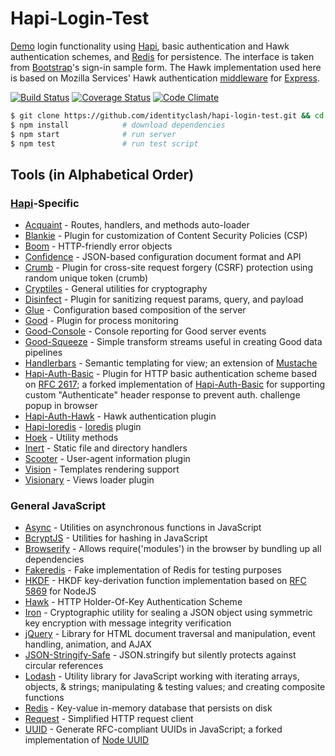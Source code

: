 # Hapi-Login-Test

[Demo](https://hapi-login-test.herokuapp.com) login functionality using [Hapi](https://github.com/hapijs/hapi), basic authentication and Hawk authentication schemes, and [Redis](https://github.com/antirez/redis) for persistence. The interface is taken from [Bootstrap](https://getbootstrap.com/examples/signin/)'s sign-in sample form. The Hawk implementation used here is based on Mozilla Services' Hawk authentication [middleware](https://github.com/mozilla-services/express-hawkauth) for [Express](https://github.com/expressjs/express).

[![Build Status](https://travis-ci.org/identityclash/hapi-login-test.svg)](https://travis-ci.org/identityclash/hapi-login-test) [![Coverage Status](https://coveralls.io/repos/github/identityclash/hapi-login-test/badge.svg)](https://coveralls.io/github/identityclash/hapi-login-test) [![Code Climate](https://codeclimate.com/github/identityclash/hapi-login-test/badges/gpa.svg)](https://codeclimate.com/github/identityclash/hapi-login-test)

```bash
$ git clone https://github.com/identityclash/hapi-login-test.git && cd hapi-login-test
$ npm install            # download dependencies
$ npm start              # run server
$ npm test               # run test script
```

## Tools (in Alphabetical Order)
### [Hapi](https://github.com/hapijs/hapi)-Specific
* [Acquaint](https://github.com/genediazjr/acquaint) - Routes, handlers, and methods auto-loader
* [Blankie](https://github.com/nlf/blankie) - Plugin for customization of Content Security Policies (CSP)
* [Boom](https://github.com/hapijs/boom) - HTTP-friendly error objects
* [Confidence](https://github.com/hapijs/confidence) - JSON-based configuration document format and API
* [Crumb](https://github.com/hapijs/crumb) - Plugin for cross-site request forgery (CSRF) protection using random unique token (crumb)
* [Cryptiles](https://github.com/hapijs/cryptiles) - General utilities for cryptography
* [Disinfect](https://github.com/genediazjr/Disinfect) - Plugin for sanitizing request params, query, and payload
* [Glue](https://github.com/hapijs/glue) - Configuration based composition of the server
* [Good](https://github.com/hapijs/good) - Plugin for process monitoring
* [Good-Console](https://github.com/hapijs/good-console) - Console reporting for Good server events
* [Good-Squeeze](https://github.com/hapijs/good-squeeze) - Simple transform streams useful in creating Good data pipelines
* [Handlerbars](https://github.com/wycats/handlebars.js) - Semantic templating for view; an extension of [Mustache](https://github.com/mustache/mustache.github.com)
* [Hapi-Auth-Basic](https://github.com/identityclash/hapi-auth-basic) - Plugin for HTTP basic authentication scheme based on [RFC 2617](https://www.ietf.org/rfc/rfc2617.txt); a forked implementation of [Hapi-Auth-Basic](https://github.com/hapijs/hapi-auth-basic) for supporting custom "Authenticate" header response to prevent auth. challenge popup in browser
* [Hapi-Auth-Hawk](https://github.com/hapijs/hapi-auth-hawk) - Hawk authentication plugin
* [Hapi-Ioredis](https://github.com/cilindrox/hapi-ioredis) - [Ioredis](https://github.com/luin/ioredis) plugin
* [Hoek](https://github.com/hapijs/hoek) - Utility methods
* [Inert](https://github.com/hapijs/inert) - Static file and directory handlers
* [Scooter](https://github.com/hapijs/scooter) - User-agent information plugin
* [Vision](https://github.com/hapijs/vision) - Templates rendering support
* [Visionary](https://github.com/hapijs/visionary) - Views loader plugin

### General JavaScript
* [Async](https://github.com/caolan/async) - Utilities on asynchronous functions in JavaScript
* [BcryptJS](https://github.com/dcodeIO/bcrypt.js) - Utilities for hashing in JavaScript
* [Browserify](https://github.com/substack/node-browserify) - Allows require('modules') in the browser by bundling up all dependencies
* [Fakeredis](https://github.com/hdachev/fakeredis) - Fake implementation of Redis for testing purposes
* [HKDF](https://github.com/benadida/node-hkdf) - HKDF key-derivation function implementation based on [RFC 5869](https://tools.ietf.org/html/rfc5869) for NodeJS
* [Hawk](https://github.com/hueniverse/hawk) - HTTP Holder-Of-Key Authentication Scheme
* [Iron](https://github.com/hueniverse/iron) - Cryptographic utility for sealing a JSON object using symmetric key encryption with message integrity verification
* [jQuery](https://github.com/jquery/jquery) - Library for HTML document traversal and manipulation, event handling, animation, and AJAX
* [JSON-Stringify-Safe](https://github.com/isaacs/json-stringify-safe) - JSON.stringify but silently protects against circular references
* [Lodash](https://github.com/lodash/lodash) - Utility library for JavaScript working with iterating arrays, objects, & strings; manipulating & testing values; and creating composite functions
* [Redis](https://github.com/antirez/redis) - Key-value in-memory database that persists on disk
* [Request](https://github.com/request/request) - Simplified HTTP request client
* [UUID](https://github.com/defunctzombie/node-uuid) - Generate RFC-compliant UUIDs in JavaScript; a forked implementation of [Node UUID](https://github.com/broofa/node-uuid)

